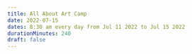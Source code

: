 ```yaml
---
title: All About Art Camp
date: 2022-07-15
dates: 8:30 am every day from Jul 11 2022 to Jul 15 2022
durationMinutes: 240
draft: false
---
```

